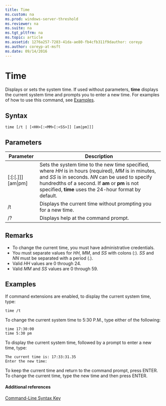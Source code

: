 ```yaml
---
title: Time
ms.custom: na
ms.prod: windows-server-threshold
ms.reviewer: na
ms.suite: na
ms.tgt_pltfrm: na
ms.topic: article
ms.assetid: 1276a257-7283-41da-ae80-fb4cfb311f9dauthor: coreyp
ms.author: coreyp-at-msft
ms.date: 09/14/2016
---
```

# Time
Displays or sets the system time. If used without parameters, **time** displays the current system time and prompts you to enter a new time.
For examples of how to use this command, see [Examples](#BKMK_examples).
## Syntax
```
time [/t | [<HH>[:<MM>[:<SS>]] [am|pm]]]
```
## Parameters
|Parameter|Description|
|-------------|---------------|
|<HH>[:<MM>[:<SS>[.<NN>]]] [am&#124;pm]|Sets the system time to the new time specified, where *HH* is in hours (required), *MM* is in minutes, and *SS* is in seconds. *NN* can be used to specify hundredths of a second. If **am** or **pm** is not specified, **time** uses the 24-hour format by default.|
|/t|Displays the current time without prompting you for a new time.|
|/?|Displays help at the command prompt.|
## Remarks
-   To change the current time, you must have administrative credentials.
-   You must separate values for *HH*, *MM*, and *SS* with colons (:). *SS* and *NN* must be separated with a period (.).
-   Valid *HH* values are 0 through 24.
-   Valid *MM* and *SS* values are 0 through 59.
## <a name="BKMK_examples"></a>Examples
If command extensions are enabled, to display the current system time, type:
```
time /t
```
To change the current system time to 5:30 P.M., type either of the following:
```
time 17:30:00
time 5:30 pm
```
To display the current system time, followed by a prompt to enter a new time, type:
```
The current time is: 17:33:31.35
Enter the new time:
```
To keep the current time and return to the command prompt, press ENTER. To change the current time, type the new time and then press ENTER.
#### Additional references
[Command-Line Syntax Key](Command-Line-Syntax-Key.md)
